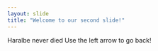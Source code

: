 ```yaml
---
layout: slide
title: "Welcome to our second slide!"
---
```

Haralbe never died
Use the left arrow to go back!
